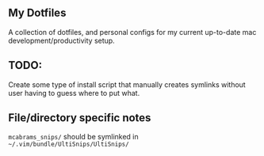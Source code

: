 My Dotfiles
-----------
A collection of dotfiles, and personal configs for my current up-to-date mac development/productivity setup.

TODO:
--------
Create some type of install script that manually creates symlinks without user having to guess where to put what.

File/directory specific notes
--------
`mcabrams_snips/` should be symlinked in `~/.vim/bundle/UltiSnips/UltiSnips/`
